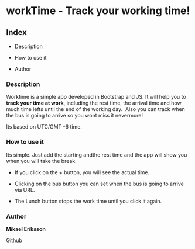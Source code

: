 # workTime - Track your working time!



## Index

- Description

- How to use it

- Author



### Description

Worktime is a simple app developed in Bootstrap and JS. It will help you to **track your time at work**, including the rest time, the arrival time and how much time lefts until the end of the working day.  Also you can track when the bus is going to arrive so you wont miss it nevermore!

Its based on UTC/GMT -6 time.



### How to use it

Its simple. Just add the starting andthe rest time and the app will show you when you will take the break.



- If you click on the + button, you will see the actual time.

- Clicking on the bus button you can set when the bus is going to arrive via URL.

- The Lunch button stops the work time until you click it again.



### Author

**Mikael Eriksson**

[Github](https://github.com/mmikaeleriksson)


